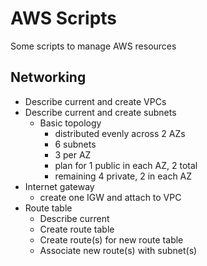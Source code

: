 # AWS Scripts
Some scripts to manage AWS resources
## Networking
  * Describe current and create VPCs
  * Describe current and create subnets
    * Basic topology
      * distributed evenly across 2 AZs
      * 6 subnets
      * 3 per AZ
      * plan for 1 public in each AZ, 2 total
      * remaining 4 private, 2 in each AZ
  * Internet gateway
    *  create one IGW and attach to VPC
  * Route table
    * Describe current
    * Create route table
    * Create route(s) for new route table
    * Associate new route(s) with subnet(s)
